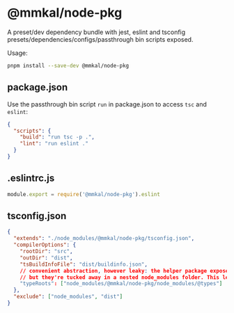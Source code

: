 # @mmkal/node-pkg

A preset/dev dependency bundle with jest, eslint and tsconfig presets/dependencies/configs/passthrough bin scripts exposed.

Usage:

```bash
pnpm install --save-dev @mmkal/node-pkg
```

## package.json

Use the passthrough bin script `run` in package.json to access `tsc` and `eslint`:

```json
{
  "scripts": {
    "build": "run tsc -p .",
    "lint": "run eslint ."
  }
}
```

## .eslintrc.js

```js
module.export = require('@mmkal/node-pkg').eslint
```

## tsconfig.json

```json
{
  "extends": "./node_modules/@mmkal/node-pkg/tsconfig.json",
  "compilerOptions": {
    "rootDir": "src",
    "outDir": "dist",
    "tsBuildInfoFile": "dist/buildinfo.json",
    // convenient abstraction, however leaky: the helper package exposes node and jest types
    // but they're tucked away in a nested node_modules folder. This lets them be used
    "typeRoots": ["node_modules/@mmkal/node-pkg/node_modules/@types"]
  },
  "exclude": ["node_modules", "dist"]
}
```